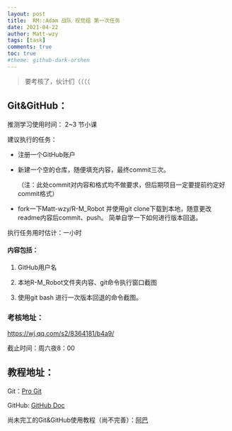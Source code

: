 ```yaml
---
layout: post
title:  RM::Adam 战队 视觉组 第一次任务
date: 2021-04-22
author: Matt-wzy
tags: [task]
comments: true
toc: true
#theme: github-dark-orshen
---
```


> 要考核了，伙计们（（（（

<!-- more -->


## Git&GitHub：

推测学习使用时间：
2~3 节小课

 建议执行的任务：

- 注册一个GitHub账户

- 新建一个空的仓库，随便填充内容，最终commit三次。

  （注：此处commit对内容和格式均不做要求，但后期项目一定要提前约定好commit格式）



- fork一下Matt-wzy/R-M_Robot 并使用git clone下载到本地，随意更改readme内容后commit、push。
简单自学一下如何进行版本回退。

执行任务用时估计：一小时


#### 内容包括：

1. GitHub用户名

2. 本地R-M_Robot文件夹内容、git命令执行窗口截图

3. 使用git bash 进行一次版本回退的命令截图。

### 考核地址：

<https://wj.qq.com/s2/8364181/b4a9/>

截止时间：周六夜8：00

## 教程地址：

Git：[Pro Git](https://git-scm.com/book/zh/ "out")
 
GitHub: [GitHub Doc](https://docs.github.com/cn/github/getting-started-with-github "out")

尚未完工的Git&GitHub使用教程（尚不完善）：[阿巴](https://matt-wzy.github.io/MyPage/HowToUse-GitHub-and-Git/)